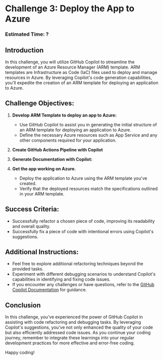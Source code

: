 # Challenge 3: Deploy the App to Azure  

### Estimated Time: ?

## Introduction

In this challenge, you will utilize GitHub Copilot to streamline the development of an Azure Resource Manager (ARM) template. ARM templates are Infrastructure as Code (IaC) files used to deploy and manage resources in Azure. By leveraging Copilot's code generation capabilities, you'll expedite the creation of an ARM template for deploying an application to Azure.

## Challenge Objectives:

1. **Develop ARM Template to deploy an app to Azure:**
   - Use GitHub Copilot to assist you in generating the initial structure of an ARM template for deploying an application to Azure.
   - Define the necessary Azure resources such as App Service and any other components required for your application.

2. **Create GitHub Actions Pipeline with Copilot** 

3. **Generate Documentation with Copilot:**

4. **Get the app working on Azure.**
   - Deploy the application to Azure using the ARM template you've created.
   - Verify that the deployed resources match the specifications outlined in your ARM template.
## Success Criteria:

- Successfully refactor a chosen piece of code, improving its readability and overall quality.
- Successfully fix a piece of code with intentional errors using Copilot's suggestions.

## Additional Instructions:

- Feel free to explore additional refactoring techniques beyond the provided tasks.
- Experiment with different debugging scenarios to understand Copilot's capabilities in identifying and fixing code issues.
- If you encounter any challenges or have questions, refer to the [GitHub Copilot Documentation](https://github.com/github/copilot-docs) for guidance.

## Conclusion

In this challenge, you've experienced the power of GitHub Copilot in assisting with code refactoring and debugging tasks. By leveraging Copilot's suggestions, you've not only enhanced the quality of your code but also efficiently addressed code issues. As you continue your coding journey, remember to integrate these learnings into your regular development practices for more effective and error-free coding.

Happy coding!
